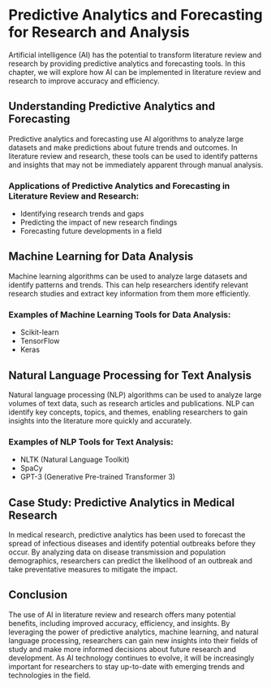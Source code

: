 # Predictive Analytics and Forecasting for Research and Analysis

Artificial intelligence (AI) has the potential to transform literature review and research by providing predictive analytics and forecasting tools. In this chapter, we will explore how AI can be implemented in literature review and research to improve accuracy and efficiency.

Understanding Predictive Analytics and Forecasting
--------------------------------------------------

Predictive analytics and forecasting use AI algorithms to analyze large datasets and make predictions about future trends and outcomes. In literature review and research, these tools can be used to identify patterns and insights that may not be immediately apparent through manual analysis.

### Applications of Predictive Analytics and Forecasting in Literature Review and Research:

* Identifying research trends and gaps
* Predicting the impact of new research findings
* Forecasting future developments in a field

Machine Learning for Data Analysis
----------------------------------

Machine learning algorithms can be used to analyze large datasets and identify patterns and trends. This can help researchers identify relevant research studies and extract key information from them more efficiently.

### Examples of Machine Learning Tools for Data Analysis:

* Scikit-learn
* TensorFlow
* Keras

Natural Language Processing for Text Analysis
---------------------------------------------

Natural language processing (NLP) algorithms can be used to analyze large volumes of text data, such as research articles and publications. NLP can identify key concepts, topics, and themes, enabling researchers to gain insights into the literature more quickly and accurately.

### Examples of NLP Tools for Text Analysis:

* NLTK (Natural Language Toolkit)
* SpaCy
* GPT-3 (Generative Pre-trained Transformer 3)

Case Study: Predictive Analytics in Medical Research
----------------------------------------------------

In medical research, predictive analytics has been used to forecast the spread of infectious diseases and identify potential outbreaks before they occur. By analyzing data on disease transmission and population demographics, researchers can predict the likelihood of an outbreak and take preventative measures to mitigate the impact.

Conclusion
----------

The use of AI in literature review and research offers many potential benefits, including improved accuracy, efficiency, and insights. By leveraging the power of predictive analytics, machine learning, and natural language processing, researchers can gain new insights into their fields of study and make more informed decisions about future research and development. As AI technology continues to evolve, it will be increasingly important for researchers to stay up-to-date with emerging trends and technologies in the field.
